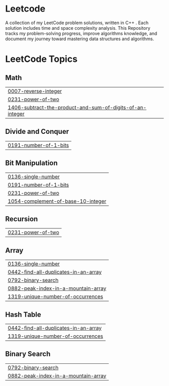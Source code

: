 # Leetcode
A collection of my LeetCode problem solutions, written in C++ . Each solution includes time and space complexity analysis. This Repository tracks my problem-solving progress, improve algorithms knowledge, and document my journey toward mastering data structures and algorithms.

<!---LeetCode Topics Start-->
# LeetCode Topics
## Math
|  |
| ------- |
| [0007-reverse-integer](https://github.com/ehti-90/Leetcode/tree/master/0007-reverse-integer) |
| [0231-power-of-two](https://github.com/ehti-90/Leetcode/tree/master/0231-power-of-two) |
| [1406-subtract-the-product-and-sum-of-digits-of-an-integer](https://github.com/ehti-90/Leetcode/tree/master/1406-subtract-the-product-and-sum-of-digits-of-an-integer) |
## Divide and Conquer
|  |
| ------- |
| [0191-number-of-1-bits](https://github.com/ehti-90/Leetcode/tree/master/0191-number-of-1-bits) |
## Bit Manipulation
|  |
| ------- |
| [0136-single-number](https://github.com/ehti-90/Leetcode/tree/master/0136-single-number) |
| [0191-number-of-1-bits](https://github.com/ehti-90/Leetcode/tree/master/0191-number-of-1-bits) |
| [0231-power-of-two](https://github.com/ehti-90/Leetcode/tree/master/0231-power-of-two) |
| [1054-complement-of-base-10-integer](https://github.com/ehti-90/Leetcode/tree/master/1054-complement-of-base-10-integer) |
## Recursion
|  |
| ------- |
| [0231-power-of-two](https://github.com/ehti-90/Leetcode/tree/master/0231-power-of-two) |
## Array
|  |
| ------- |
| [0136-single-number](https://github.com/ehti-90/Leetcode/tree/master/0136-single-number) |
| [0442-find-all-duplicates-in-an-array](https://github.com/ehti-90/Leetcode/tree/master/0442-find-all-duplicates-in-an-array) |
| [0792-binary-search](https://github.com/ehti-90/Leetcode/tree/master/0792-binary-search) |
| [0882-peak-index-in-a-mountain-array](https://github.com/ehti-90/Leetcode/tree/master/0882-peak-index-in-a-mountain-array) |
| [1319-unique-number-of-occurrences](https://github.com/ehti-90/Leetcode/tree/master/1319-unique-number-of-occurrences) |
## Hash Table
|  |
| ------- |
| [0442-find-all-duplicates-in-an-array](https://github.com/ehti-90/Leetcode/tree/master/0442-find-all-duplicates-in-an-array) |
| [1319-unique-number-of-occurrences](https://github.com/ehti-90/Leetcode/tree/master/1319-unique-number-of-occurrences) |
## Binary Search
|  |
| ------- |
| [0792-binary-search](https://github.com/ehti-90/Leetcode/tree/master/0792-binary-search) |
| [0882-peak-index-in-a-mountain-array](https://github.com/ehti-90/Leetcode/tree/master/0882-peak-index-in-a-mountain-array) |
<!---LeetCode Topics End-->
